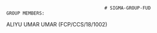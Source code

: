                                         # SIGMA-GROUP-FUD
    GROUP MEMBERS:
ALIYU UMAR UMAR (FCP/CCS/18/1002)
